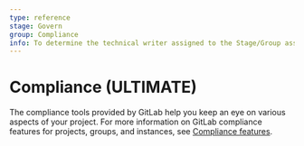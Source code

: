 ```yaml
---
type: reference
stage: Govern
group: Compliance
info: To determine the technical writer assigned to the Stage/Group associated with this page, see https://about.gitlab.com/handbook/engineering/ux/technical-writing/#assignments
---
```


# Compliance **(ULTIMATE)**

The compliance tools provided by GitLab help you keep an eye on various aspects of your project. For more information
on GitLab compliance features for projects, groups, and instances, see
[Compliance features](../../administration/compliance.md).
